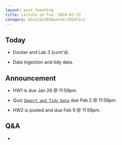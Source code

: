```yaml
---
layout: post_teaching
title: Lecture on Tue, 2024-01-23
category: biostat203bwinter2024lec1
---
```


## Today

* Docker and Lab 3 (cont'd).

* Data ingestion and tidy data.

## Announcement

* HW1 is due Jan 26 @ 11:59pm.

* Quiz [`Import and Tidy Data`](https://bruinlearn.ucla.edu/courses/176236/quizzes/1005857) due Feb 2 @ 11:59pm.

* HW2 is posted and due Feb 9 @ 11:59pm.

## Q&A

* 
